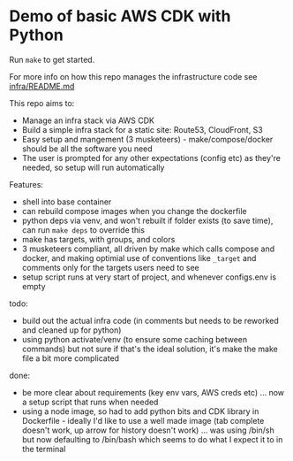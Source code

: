 # Demo of basic AWS CDK with Python

Run `make` to get started.

For more info on how this repo manages the infrastructure code see [infra/README.md](infra/README.md)

This repo aims to:
- Manage an infra stack via AWS CDK
- Build a simple infra stack for a static site: Route53, CloudFront, S3
- Easy setup and mangement (3 musketeers) - make/compose/docker should be all the software you need
- The user is prompted for any other expectations (config etc) as they're needed, so setup will run automatically

Features:
- shell into base container
- can rebuild compose images when you change the dockerfile
- python deps via venv, and won't rebuilt if folder exists (to save time), can run `make deps` to override this
- make has targets, with groups, and colors
- 3 musketeers compliant, all driven by make which calls compose and docker, and making optimial use of conventions like `_target` and comments only for the targets users need to see
- setup script runs at very start of project, and whenever configs.env is empty 

todo:
- build out the actual infra code (in comments but needs to be reworked and cleaned up for python)
- using python activate/venv (to ensure some caching between commands) but not sure if that's the ideal solution, it's make the make file a bit more complicated

done:
- be more clear about requirements (key env vars, AWS creds etc) ... now a setup script that runs when needed
- using a node image, so had to add python bits and CDK library in Dockerfile - ideally I'd like to use a well made image (tab complete doesn't work, up arrow for history doesn't work) ... was using /bin/sh but now defaulting to /bin/bash which seems to do what I expect it to in the terminal